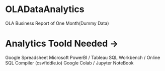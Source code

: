# OLADataAnalytics
OLA Business Report of One Month(Dummy Data)

# Analytics Toold Needed ->
Google Spreadsheet 
Microsoft PowerBI / Tableau 
SQL Workbench / Online SQL Compiler (csvfiddle.io)
Google Colab / Jupyter NoteBook 
